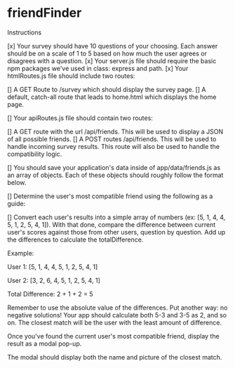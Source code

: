 # friendFinder

Instructions


[x] Your survey should have 10 questions of your choosing. Each answer should be on a scale of 1 to 5 based on how much the user agrees or disagrees with a question.
[x] Your server.js file should require the basic npm packages we've used in class: express and path.
[x] Your htmlRoutes.js file should include two routes:



[] A GET Route to /survey which should display the survey page.
[] A default, catch-all route that leads to home.html which displays the home page.



[] Your apiRoutes.js file should contain two routes:



[] A GET route with the url /api/friends. This will be used to display a JSON of all possible friends.
[] A POST routes /api/friends. This will be used to handle incoming survey results. This route will also be used to handle the compatibility logic.



[] You should save your application's data inside of app/data/friends.js as an array of objects. Each of these objects should roughly follow the format below.

[] Determine the user's most compatible friend using the following as a guide:



[] Convert each user's results into a simple array of numbers (ex: [5, 1, 4, 4, 5, 1, 2, 5, 4, 1]).
With that done, compare the difference between current user's scores against those from other users, question by question. Add up the differences to calculate the totalDifference.


Example:


User 1: [5, 1, 4, 4, 5, 1, 2, 5, 4, 1]

User 2: [3, 2, 6, 4, 5, 1, 2, 5, 4, 1]

Total Difference: 2 + 1 + 2 = 5





Remember to use the absolute value of the differences. Put another way: no negative solutions! Your app should calculate both 5-3 and 3-5 as 2, and so on.
The closest match will be the user with the least amount of difference.



Once you've found the current user's most compatible friend, display the result as a modal pop-up.


The modal should display both the name and picture of the closest match.